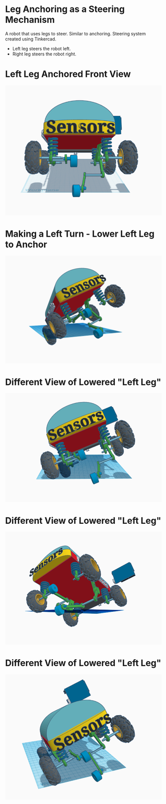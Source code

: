 # Leg Anchoring as a Steering Mechanism

A robot that uses legs to steer. Similar to anchoring. Steering system created using Tinkercad.
- Left leg steers the robot left.
- Right leg steers the robot right.

# Left Leg Anchored Front View 

![left leg anchored front view](https://github.com/edorejel/robotics/blob/main/leg_steering_mechanism/Screenshot%202024-11-20-182527_0.png)


# Making a Left Turn - Lower Left Leg to Anchor

![left anchor turn](https://github.com/edorejel/robotics/blob/main/leg_steering_mechanism/Screenshot%202024-11-19%20172426.png)


# Different View of Lowered "Left Leg"

![left anchor turn](https://github.com/edorejel/robotics/blob/main/leg_steering_mechanism/Screenshot%202024-11-19%20172231.png)


# Different View of Lowered "Left Leg"

![lowered left leg for turning](https://github.com/edorejel/robotics/blob/main/leg_steering_mechanism/Screenshot%202024-11-19%20185136.png)

# Different View of Lowered "Left Leg"

![lowered left leg for turning](https://github.com/edorejel/robotics/blob/main/leg_steering_mechanism/Screenshot%202024-11-19%20211510.png)
